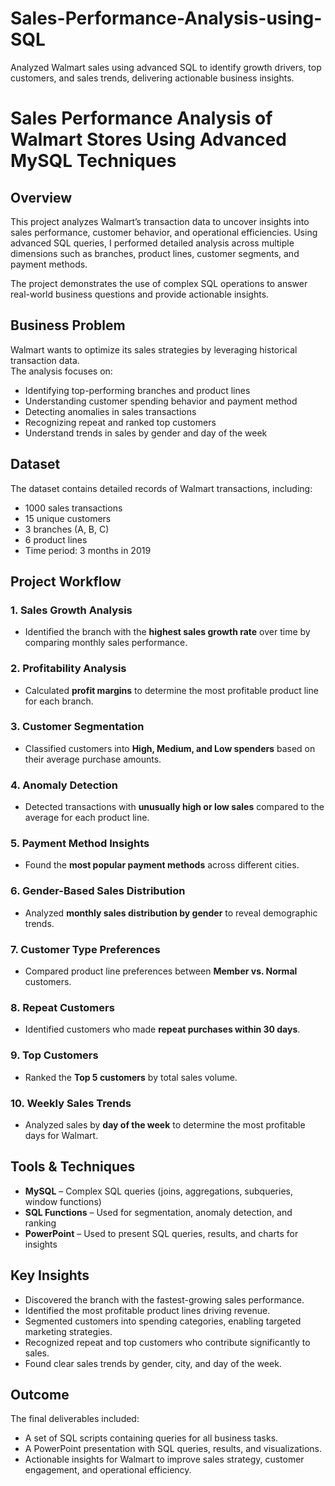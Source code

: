 # Sales-Performance-Analysis-using-SQL
Analyzed Walmart sales using advanced SQL to identify growth drivers, top customers, and sales trends, delivering actionable business insights.  

# Sales Performance Analysis of Walmart Stores Using Advanced MySQL Techniques  

## Overview  
This project analyzes Walmart’s transaction data to uncover insights into sales performance, customer behavior, and operational efficiencies. Using advanced SQL queries, I performed detailed analysis across multiple dimensions such as branches, product lines, customer segments, and payment methods.  

The project demonstrates the use of complex SQL operations to answer real-world business questions and provide actionable insights.  



## Business Problem  
Walmart wants to optimize its sales strategies by leveraging historical transaction data.  
The analysis focuses on:  
- Identifying top-performing branches and product lines  
- Understanding customer spending behavior and payment method  
- Detecting anomalies in sales transactions  
- Recognizing repeat and ranked top customers  
- Understand trends in sales by gender and day of the week



## Dataset  
The dataset contains detailed records of Walmart transactions, including:  
- 1000 sales transactions
- 15 unique customers
- 3 branches (A, B, C)
- 6 product lines
- Time period: 3 months in 2019



## Project Workflow  

### 1. Sales Growth Analysis  
- Identified the branch with the **highest sales growth rate** over time by comparing monthly sales performance.  

### 2. Profitability Analysis  
- Calculated **profit margins** to determine the most profitable product line for each branch.  

### 3. Customer Segmentation  
- Classified customers into **High, Medium, and Low spenders** based on their average purchase amounts.  

### 4. Anomaly Detection  
- Detected transactions with **unusually high or low sales** compared to the average for each product line.  

### 5. Payment Method Insights  
- Found the **most popular payment methods** across different cities.  

### 6. Gender-Based Sales Distribution  
- Analyzed **monthly sales distribution by gender** to reveal demographic trends.  

### 7. Customer Type Preferences  
- Compared product line preferences between **Member vs. Normal** customers.  

### 8. Repeat Customers  
- Identified customers who made **repeat purchases within 30 days**.  

### 9. Top Customers  
- Ranked the **Top 5 customers** by total sales volume.  

### 10. Weekly Sales Trends  
- Analyzed sales by **day of the week** to determine the most profitable days for Walmart.  


## Tools & Techniques  
- **MySQL** – Complex SQL queries (joins, aggregations, subqueries, window functions)  
- **SQL Functions** – Used for segmentation, anomaly detection, and ranking  
- **PowerPoint** – Used to present SQL queries, results, and charts for insights  



## Key Insights  
- Discovered the branch with the fastest-growing sales performance.  
- Identified the most profitable product lines driving revenue.  
- Segmented customers into spending categories, enabling targeted marketing strategies.  
- Recognized repeat and top customers who contribute significantly to sales.  
- Found clear sales trends by gender, city, and day of the week.  



## Outcome  
The final deliverables included:  
- A set of SQL scripts containing queries for all business tasks.  
- A PowerPoint presentation with SQL queries, results, and visualizations.  
- Actionable insights for Walmart to improve sales strategy, customer engagement, and operational efficiency.  

